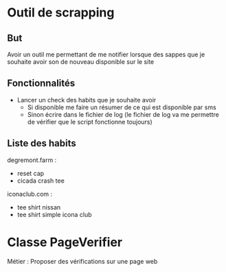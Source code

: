 # Outil de scrapping

## But
Avoir un outil me permettant de me notifier lorsque des sappes que je souhaite avoir son de nouveau disponible sur le site

## Fonctionnalités
- Lancer un check des habits que je souhaite avoir 
    - Si disponible me faire un résumer de ce qui est disponible par sms
    - Sinon écrire dans le fichier de log (le fichier de log va me permettre de vérifier que le script fonctionne toujours)


## Liste des habits
degremont.farm : 
- reset cap
- cicada crash tee

iconaclub.com : 
- tee shirt nissan
- tee shirt simple icona club


# Classe PageVerifier
Métier : Proposer des vérifications sur une page web
